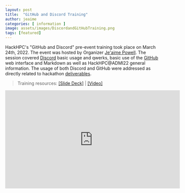 ```yaml
---
layout: post
title:  "GitHub and Discord Training"
author: jeaime
categories: [ information ]
image: assets/images/DiscordandGitHubTraining.png
tags: [featured]
---
```


HackHPC's "GitHub and Discord" pre-event training took place on March 24th, 2022. The event was hosted by Organizer [Je'aime Powell](https://www.linkedin.com/in/jeaimehp/). The session covered [Discord](https://discord.com/) basic usage and qwerks, basic use of the [GitHub](https://github.com/) web interface and Markdown as well as HackHPC@ADMI22 general information. The usage of both Discord and GitHub were addressed as directly related to hackathon [deliverables](2022-03-01-deliverables.md). 

>Training resources: [[Slide Deck]](../slides/Discord_GitHub_Training.pdf) | [[Video]](https://youtu.be/sLt9FLYsVJw) 

<iframe width="560" height="315" src="https://www.youtube.com/embed/sLt9FLYsVJw" title="YouTube video player" frameborder="0" allow="accelerometer; autoplay; clipboard-write; encrypted-media; gyroscope; picture-in-picture" allowfullscreen></iframe>
